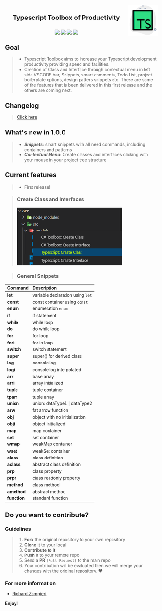 <img align="right" src="https://github.com/rsaz/typescriptFacility/blob/main/icon.png" width="100" height="100">

<h2 align="center">
Typescript Toolbox of Productivity
</h2>
<h3 align="center">
	<a href="https://img.shields.io/badge/type-Open Project-green">
		<img src="https://img.shields.io/badge/type-Open Project-green" align="center">
	</a>
    <a href="https://img.shields.io/github/repo-size/rsaz/typescriptFacility">
        <img src="https://img.shields.io/github/repo-size/rsaz/typescriptFacility" align="center"/>
    </a>	
    <a href="https://img.shields.io/github/contributors/rsaz/typescriptFacility.svg">
        <img src="https://img.shields.io/github/contributors/rsaz/typescriptFacility.svg" align="center"/>
    </a>
    <a href="https://img.shields.io/github/stars/rsaz/typescriptFacility?style=social">
        <img src="https://img.shields.io/github/stars/rsaz/typescriptFacility?style=social" align="center"/>
    </a>	
	<br>
</h3>

## Goal

> - Typescript Toolbox aims to increase your Typescript development productivity providing speed and facilities.
> - Creation of Class and Interface through contextual menu in left side VSCODE bar, Snippets, smart comments, Todo List, project boilerplate options, design patters snippets etc. These are some of the features that is been delivered in this first release and the others are coming next.

## Changelog

> [Click here](https://github.com/rsaz/typescriptFacility/blob/main/CHANGELOG.md)

## What's new in 1.0.0

> - **_Snippets_**: smart snippets with all need commands, including containers and patterns
> - **_Contextual Menu_**: Create classes and interfaces clicking with your mouse in your project tree structure

## Current features

> - First release!

> ### Create Class and Interfaces
>
> ![Colored comments](https://github.com/rsaz/typescriptFacility/blob/main/media/releasefeature.PNG?raw=true)

> ### General Snippets

| Command      | Description                      |
| ------------ | :------------------------------- |
| **let**      | variable declaration using `let` |
| **const**    | const container using `const`    |
| **enum**     | enumeration `enum`               |
| **if**       | if statement                     |
| **while**    | while loop                       |
| **do**       | do while loop                    |
| **for**      | for loop                         |
| **fori**     | for in loop                      |
| **switch**   | switch statement                 |
| **super**    | super() for derived class        |
| **log**      | console log                      |
| **logi**     | console log interpolated         |
| **arr**      | base array                       |
| **arri**     | array initialized                |
| **tuple**    | tuple container                  |
| **tparr**    | tuple array                      |
| **union**    | union: dataType1 \| dataType2    |
| **arw**      | fat arrow function               |
| **obj**      | object with no initialization    |
| **obji**     | object initialized               |
| **map**      | map container                    |
| **set**      | set container                    |
| **wmap**     | weakMap container                |
| **wset**     | weakSet container                |
| **class**    | class definition                 |
| **aclass**   | abstract class definition        |
| **prp**      | class property                   |
| **prpr**     | class readonly property          |
| **method**   | class method                     |
| **amethod**  | abstract method                  |
| **function** | standard function                |

## Do you want to contribute?

### Guidelines

> 1. **Fork** the original repository to your own repository
> 2. **Clone** it to your local
> 3. **Contribute to it**
> 4. **Push** it to your remote repo
> 5. Send a **PR** `[Pull Request]` to the main repo
> 6. Your contribution will be evaluated then we will merge your changes with the original repository. ❤

### For more information

- [Richard Zampieri](https://github.com/rsaz)

**Enjoy!**
